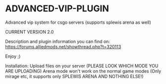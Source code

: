 # ADVANCED-VIP-PLUGIN
Advanced vip system for csgo servers (supports splewis arena as well)

CURRENT VERSION 2.0

Description and plugin information you can find on: https://forums.alliedmods.net/showthread.php?t=320113

Enjoy ;)

Installation:
Upload files on your server (PLEASE LOOK WHICH MODE YOU ARE UPLOADING)
Arena mode won't work on the normal game modes (Only mirage etc, it supports only SPLEWIS ARENA AND NOTHING ELSE!)
